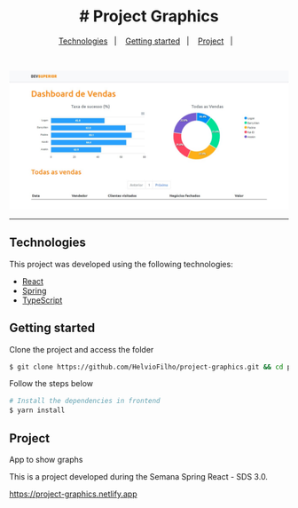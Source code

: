<h1 align="center">
    # Project Graphics
</h1>

<p align="center">
  <a href="#technologies">Technologies</a>&nbsp;&nbsp;&nbsp;|&nbsp;&nbsp;&nbsp;
  <a href="#getting-started">Getting started</a>&nbsp;&nbsp;&nbsp;|&nbsp;&nbsp;&nbsp;
  <a href="#project">Project</a>&nbsp;&nbsp;&nbsp;|&nbsp;&nbsp;&nbsp; 
</p>

<br>

<p align="center">
  <img alt="Layout" src="github/layout.png">
</p>

---

## Technologies

This project was developed using the following technologies:

- [React](https://reactnative.dev/)
- [Spring](https://spring.io//)
- [TypeScript](https://www.typescriptlang.org/)

## Getting started

Clone the project and access the folder

```bash
$ git clone https://github.com/HelvioFilho/project-graphics.git && cd project-graphics
```

Follow the steps below
```bash
# Install the dependencies in frontend
$ yarn install
```

## Project

App to show graphs

This is a project developed during the Semana Spring React - SDS 3.0.

<a href="https://project-graphics.netlify.app">https://project-graphics.netlify.app</a>

